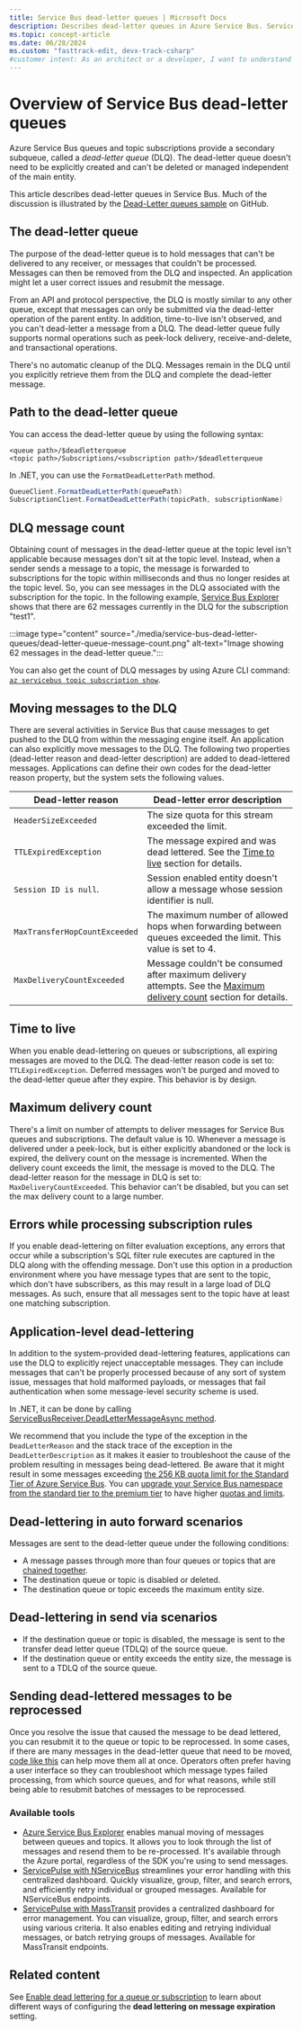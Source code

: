 ```yaml
---
title: Service Bus dead-letter queues | Microsoft Docs
description: Describes dead-letter queues in Azure Service Bus. Service Bus queues and topic subscriptions provide a secondary subqueue, called a dead-letter queue.
ms.topic: concept-article
ms.date: 06/28/2024
ms.custom: "fasttrack-edit, devx-track-csharp"
#customer intent: As an architect or a developer, I want to understand how dead-lettering of messages work in Azure Service Bus.
---
```


# Overview of Service Bus dead-letter queues

Azure Service Bus queues and topic subscriptions provide a secondary subqueue, called a _dead-letter queue_ (DLQ). The dead-letter queue doesn't need to be explicitly created and can't be deleted or managed independent of the main entity.

This article describes dead-letter queues in Service Bus. Much of the discussion is illustrated by the [Dead-Letter queues sample](https://github.com/Azure/azure-sdk-for-net/tree/main/sdk/servicebus/Azure.Messaging.ServiceBus/samples/DeadLetterQueue) on GitHub.
## The dead-letter queue

The purpose of the dead-letter queue is to hold messages that can't be delivered to any receiver, or messages that couldn't be processed. Messages can then be removed from the DLQ and inspected. An application might let a user correct issues and resubmit the message.

From an API and protocol perspective, the DLQ is mostly similar to any other queue, except that messages can only be submitted via the dead-letter operation of the parent entity. In addition, time-to-live isn't observed, and you can't dead-letter a message from a DLQ. The dead-letter queue fully supports normal operations such as peek-lock delivery, receive-and-delete, and transactional operations.

There's no automatic cleanup of the DLQ. Messages remain in the DLQ until you explicitly retrieve them from the DLQ and complete the dead-letter message.

## Path to the dead-letter queue

You can access the dead-letter queue by using the following syntax:

```
<queue path>/$deadletterqueue
<topic path>/Subscriptions/<subscription path>/$deadletterqueue
```

In .NET, you can use the `FormatDeadLetterPath` method.

```csharp
QueueClient.FormatDeadLetterPath(queuePath)
SubscriptionClient.FormatDeadLetterPath(topicPath, subscriptionName)
```

## DLQ message count

Obtaining count of messages in the dead-letter queue at the topic level isn't applicable because messages don't sit at the topic level. Instead, when a sender sends a message to a topic, the message is forwarded to subscriptions for the topic within milliseconds and thus no longer resides at the topic level. So, you can see messages in the DLQ associated with the subscription for the topic. In the following example, [Service Bus Explorer ](https://github.com/paolosalvatori/ServiceBusExplorer)shows that there are 62 messages currently in the DLQ for the subscription "test1".

:::image type="content" source="./media/service-bus-dead-letter-queues/dead-letter-queue-message-count.png" alt-text="Image showing 62 messages in the dead-letter queue.":::

You can also get the count of DLQ messages by using Azure CLI command: [`az servicebus topic subscription show`](/cli/azure/servicebus/topic/subscription#az-servicebus-topic-subscription-show).

## Moving messages to the DLQ

There are several activities in Service Bus that cause messages to get pushed to the DLQ from within the messaging engine itself. An application can also explicitly move messages to the DLQ. The following two properties (dead-letter reason and dead-letter description) are added to dead-lettered messages. Applications can define their own codes for the dead-letter reason property, but the system sets the following values.

| Dead-letter reason            | Dead-letter error description                                                                                                                |
| ----------------------------- | -------------------------------------------------------------------------------------------------------------------------------------------- |
| `HeaderSizeExceeded`          | The size quota for this stream exceeded the limit.                                                                                           |
| `TTLExpiredException`         | The message expired and was dead lettered. See the [Time to live](#time-to-live) section for details.                                        |
| `Session ID is null`.         | Session enabled entity doesn't allow a message whose session identifier is null.                                                             |
| `MaxTransferHopCountExceeded` | The maximum number of allowed hops when forwarding between queues exceeded the limit. This value is set to 4.                                |
| `MaxDeliveryCountExceeded`    | Message couldn't be consumed after maximum delivery attempts. See the [Maximum delivery count](#maximum-delivery-count) section for details. |

## Time to live

When you enable dead-lettering on queues or subscriptions, all expiring messages are moved to the DLQ. The dead-letter reason code is set to: `TTLExpiredException`. Deferred messages won't be purged and moved to the dead-letter queue after they expire. This behavior is by design.

## Maximum delivery count

There's a limit on number of attempts to deliver messages for Service Bus queues and subscriptions. The default value is 10. Whenever a message is delivered under a peek-lock, but is either explicitly abandoned or the lock is expired, the delivery count on the message is incremented. When the delivery count exceeds the limit, the message is moved to the DLQ. The dead-letter reason for the message in DLQ is set to: `MaxDeliveryCountExceeded`. This behavior can't be disabled, but you can set the max delivery count to a large number.

## Errors while processing subscription rules

If you enable dead-lettering on filter evaluation exceptions, any errors that occur while a subscription's SQL filter rule executes are captured in the DLQ along with the offending message. Don't use this option in a production environment where you have message types that are sent to the topic, which don't have subscribers, as this may result in a large load of DLQ messages. As such, ensure that all messages sent to the topic have at least one matching subscription.

## Application-level dead-lettering

In addition to the system-provided dead-lettering features, applications can use the DLQ to explicitly reject unacceptable messages. They can include messages that can't be properly processed because of any sort of system issue, messages that hold malformed payloads, or messages that fail authentication when some message-level security scheme is used.

In .NET, it can be done by calling [ServiceBusReceiver.DeadLetterMessageAsync method](/dotnet/api/azure.messaging.servicebus.servicebusreceiver.deadlettermessageasync).

We recommend that you include the type of the exception in the `DeadLetterReason` and the stack trace of the exception in the `DeadLetterDescription` as it makes it easier to troubleshoot the cause of the problem resulting in messages being dead-lettered. Be aware that it might result in some messages exceeding [the 256 KB quota limit for the Standard Tier of Azure Service Bus](./service-bus-quotas.md). You can [upgrade your Service Bus namespace from the standard tier to the premium tier](service-bus-migrate-standard-premium.md) to have higher [quotas and limits](service-bus-quotas.md).

## Dead-lettering in auto forward scenarios

Messages are sent to the dead-letter queue under the following conditions:

- A message passes through more than four queues or topics that are [chained together](service-bus-auto-forwarding.md).
- The destination queue or topic is disabled or deleted.
- The destination queue or topic exceeds the maximum entity size.

## Dead-lettering in send via scenarios

- If the destination queue or topic is disabled, the message is sent to the transfer dead letter queue (TDLQ) of the source queue.
- If the destination queue or entity exceeds the entity size, the message is sent to a TDLQ of the source queue.

## Sending dead-lettered messages to be reprocessed

Once you resolve the issue that caused the message to be dead lettered, you can resubmit it to the queue or topic to be reprocessed.
In some cases, if there are many messages in the dead-letter queue that need to be moved, [code like this](https://stackoverflow.com/a/68632602/151350) can help move them all at once. Operators often prefer having a user interface so they can troubleshoot which message types failed processing, from which source queues, and for what reasons, while still being able to resubmit batches of messages to be reprocessed.

### Available tools

- [Azure Service Bus Explorer](./explorer.md) enables manual moving of messages between queues and topics. It allows you to look through the list of messages and resend them to be re-processed. It's available through the Azure portal, regardless of the SDK you're using to send messages.
- [ServicePulse with NServiceBus](https://docs.particular.net/servicepulse/intro-failed-messages) streamlines your error handling with this centralized dashboard. Quickly visualize, group, filter, and search errors, and efficiently retry individual or grouped messages. Available for NServiceBus endpoints.
- [ServicePulse with MassTransit](https://docs.particular.net/platform/masstransit) provides a centralized dashboard for error management. You can visualize, group, filter, and search errors using various criteria. It also enables editing and retrying individual messages, or batch retrying groups of messages. Available for MassTransit endpoints.

## Related content

See [Enable dead lettering for a queue or subscription](enable-dead-letter.md) to learn about different ways of configuring the **dead lettering on message expiration** setting.
